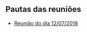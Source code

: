## Pautas das reuniões

- [Reunião do dia 12/07/2018](https://github.com/pacheco7/sap-study-group/blob/master/material/agenda/12072018)
